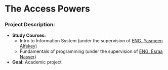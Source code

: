 # The Access Powers

### Project Description:
- **Study Courses:**
  - Intro to Information System (under the supervision of <a href="https://www.linkedin.com/in/yasmeen-alfekey-092130203?lipi=urn%3Ali%3Apage%3Ad_flagship3_profile_view_base_contact_details%3BqJbau68LQjeqF3kwzCTSoA%3D%3D"> ENG. Yasmeen Alfekey</a>)
  - Fundamentals of programming (under the supervision of <a href="https://www.linkedin.com/in/esraa-nassar-28337115b?lipi=urn%3Ali%3Apage%3Ad_flagship3_profile_view_base_contact_details%3BVJEj2WaVRnK2zyyOLM2egA%3D%3D"> ENG. Esraa Nasser</a>)
- **Goal:** Academic project
